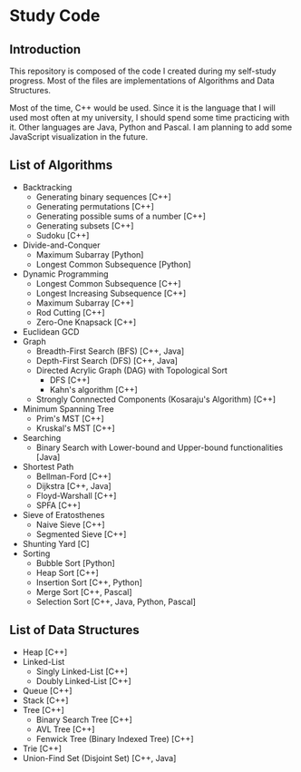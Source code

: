 # Study Code #

## Introduction ##
This repository is composed of the code I created during my self-study progress.
Most of the files are implementations of Algorithms and Data Structures.


Most of the time, C++ would be used. Since it is the language that I will used
most often at my university, I should spend some time practicing with it.
Other languages are Java, Python and Pascal. I am planning to add some
JavaScript visualization in the future.


## List of Algorithms ##
* Backtracking
    * Generating binary sequences [C++]
    * Generating permutations [C++]
    * Generating possible sums of a number [C++]
    * Generating subsets [C++]
    * Sudoku [C++]
* Divide-and-Conquer
    * Maximum Subarray [Python]
    * Longest Common Subsequence [Python]
* Dynamic Programming
    * Longest Common Subsequence [C++]
    * Longest Increasing Subsequence [C++]
    * Maximum Subarray [C++]
    * Rod Cutting [C++]
    * Zero-One Knapsack [C++]
* Euclidean GCD
* Graph
    * Breadth-First Search (BFS) [C++, Java]
    * Depth-First Search (DFS) [C++, Java]
    * Directed Acrylic Graph (DAG) with Topological Sort
        * DFS [C++]
        * Kahn's algorithm [C++]
    * Strongly Connnected Components (Kosaraju's Algorithm) [C++]
* Minimum Spanning Tree
    * Prim's MST [C++]
    * Kruskal's MST [C++]
* Searching
    * Binary Search with Lower-bound and Upper-bound functionalities [Java]
* Shortest Path
    * Bellman-Ford [C++]
    * Dijkstra [C++, Java]
    * Floyd-Warshall [C++]
    * SPFA [C++]
* Sieve of Eratosthenes
    * Naive Sieve [C++]
    * Segmented Sieve [C++]
* Shunting Yard [C]
* Sorting
    * Bubble Sort [Python]
    * Heap Sort [C++]
    * Insertion Sort [C++, Python]
    * Merge Sort [C++, Pascal]
    * Selection Sort [C++, Java, Python, Pascal]


## List of Data Structures ##
* Heap [C++]
* Linked-List
    * Singly Linked-List [C++]
    * Doubly Linked-List [C++]
* Queue [C++]
* Stack [C++]
* Tree [C++]
    * Binary Search Tree [C++]
    * AVL Tree [C++]
    * Fenwick Tree (Binary Indexed Tree) [C++]
* Trie [C++]
* Union-Find Set (Disjoint Set) [C++, Java]

